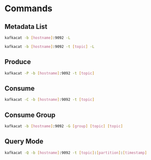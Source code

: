 # Commands

## Metadata List

```sh
kafkacat -b [hostname]:9092 -L
```

```sh
kafkacat -b [hostname]:9092 -t [topic] -L
```

## Produce

```sh
kafkacat -P -b [hostname]:9092 -t [topic]
```

## Consume

```sh
kafkacat -C -b [hostname]:9092 -t [topic]
```

## Consume Group

```sh
kafkacat -b [hostname]:9092 -G [group] [topic] [topic]
```

## Query Mode

```sh
kafkacat -Q -b [hostname]:9092 -t [topic]:[partition]:[timestamp]
```
